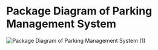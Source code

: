 # Package Diagram of Parking Management System
![Package Diagram of Parking Management System (1)](https://user-images.githubusercontent.com/59198753/143310333-ec68829a-9c19-44c4-9a43-740aad3f1e7a.png)
